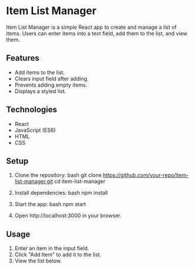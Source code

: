 # Item List Manager

Item List Manager is a simple React app to create and manage a list of items. Users can enter items into a text field, add them to the list, and view them.

## Features

- Add items to the list.
- Clears input field after adding.
- Prevents adding empty items.
- Displays a styled list.

## Technologies

- React
- JavaScript (ES6)
- HTML
- CSS

## Setup

1. Clone the repository:
   bash
   git clone https://github.com/your-repo/item-list-manager.git
   cd item-list-manager
   
2. Install dependencies:
   bash
   npm install
   
3. Start the app:
   bash
   npm start
   
4. Open http://localhost:3000 in your browser.

## Usage

1. Enter an item in the input field.
2. Click "Add Item" to add it to the list.
3. View the list below.
